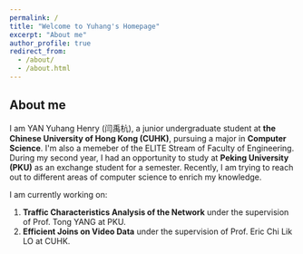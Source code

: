 ```yaml
---
permalink: /
title: "Welcome to Yuhang's Homepage"
excerpt: "About me"
author_profile: true
redirect_from: 
  - /about/
  - /about.html
---
```


## About me

I am YAN Yuhang Henry (闫禹杭), a junior undergraduate student at **the Chinese University of Hong Kong (CUHK)**, pursuing a major in **Computer Science**. I'm also a memeber of the ELITE Stream of Faculty of Engineering. During my second year, I had an opportunity to study at **Peking University (PKU)** as an exchange student for a semester. Recently, I am trying to reach out to different areas of computer science to enrich my knowledge.

I am currently working on:

1. **Traffic Characteristics Analysis of the Network** under the supervision of Prof. Tong YANG at PKU.
2. **Efficient Joins on Video Data** under the supervision of Prof. Eric Chi Lik LO at CUHK.
